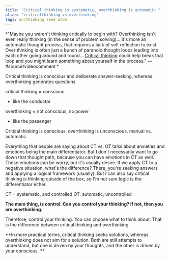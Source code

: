 ```yaml
---
title: "Critical thinking is systematic, overthinking is automatic."
alias: "criticalthinking vs overthinking"
tags: on/thinking seed atom
---
```


*"Maybe you weren't thinking critically to begin with? Overthinking isn't even really thinking (in the sense of problem solving)... it's more an automatic thought process, that requires a lack of self reflection to exist. Over thinking is often just a bunch of paranoid thought loops leading into each other going around and round... [Critical thinking](critical-thinking.md) could help break that loop and you might learn something about yourself in the process." — #source/videocomment *

Critical thinking is conscious and deliberate answer-seeking, whereas overthinking generates questions

critical thinking = conscious
- like the conductor

overthinking = not conscious, no power
- like the passenger 

Critical thinking is conscious, overthinking is unconscious. 
manual vs. automatic. 

Everything that people are saying about CT vs. OT talks about anxieties and emotions being the main differentiator. But I don't necessarily want to go down that thought path, because you can have emotions in CT as well. These emotions can be worry, but it's usually desire. If we apply CT to a negative situation, what's the difference? There, you're seeking answers and applying a logical framework (usually). But I can also say critical thinking is thinking outside of the box, so I'm not sure logic is the differentiator either. 

CT = systematic, and controlled
OT: automatic, uncontrolled

**The main thing, is control. Can you control your thinking? If not, then you are overthinking.**

Therefore, control your thinking. You can choose what to think about. That is the difference between critical thinking and overthinking. 

**In more practical terms, critical thinking seeks solutions, whereas overthinking does not aim for a solution. Both are still attempts to understand, but one is driven by your thoughts, and the other is driven by your conscious. **